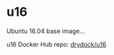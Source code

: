 # u16
Ubuntu 16.04 base image...

u16 Docker Hub repo: [drydock/u16](https://hub.docker.com/r/drydock/u16/)
  
